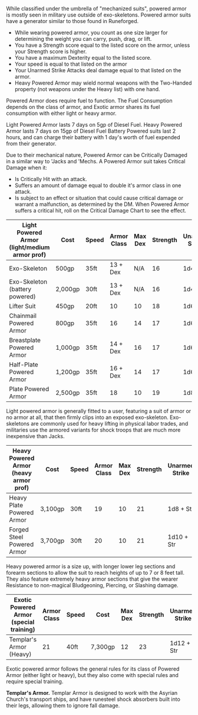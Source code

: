 While classified under the umbrella of "mechanized suits", powered armor is mostly seen in military use outside of exo-skeletons. Powered armor suits have a generator similar to those found in Runeforged. 

- While wearing powered armor, you count as one size larger for determining the weight you can carry, push, drag, or lift.
- You have a Strength score equal to the listed score on the armor, unless your Strength score is higher.
- You have a maximum Dexterity equal to the listed score.
- Your speed is equal to that listed on the armor
- Your Unarmed Strike Attacks deal damage equal to that listed on the armor.
- Heavy Powered Armor may wield normal weapons with the Two-Handed property (not weapons under the Heavy list) with one hand.

Powered Armor does require fuel to function. The Fuel Consumption depends on the class of armor, and Exotic armor shares its fuel consumption with either light or heavy armor.

Light Powered Armor lasts 7 days on 5gp of Diesel Fuel.
Heavy Powered Armor lasts 7 days on 15gp of Diesel Fuel
Battery Powered suits last 2 hours, and can charge their battery with 1 day's worth of fuel expended from their generator.

Due to their mechanical nature, Powered Armor can be Critically Damaged in a similar way to 'Jacks and 'Mechs. A Powered Armor suit takes Critical Damage when it:
- Is Critically Hit with an attack.
- Suffers an amount of damage equal to double it's armor class in one attack.
- Is subject to an effect or situation that could cause critical damage or warrant a malfunction, as determined by the DM.
When Powered Armor suffers a critical hit, roll on the Critical Damage Chart to see the effect.

| Light Powered Armor (light/medium armor prof) | Cost    | Speed | Armor Class | Max Dex | Strength | Unarmed Strike | Stealth | Weight |
| --------------------------------------------- | ------- | ----- | ----------- | ------- | -------- | -------------- | ------- | ------ |
| Exo-Skeleton                                  | 500gp   | 35ft  | 13 + Dex    | N/A     | 16       | 1d4 + Str      | Disadv. | 60lbs  |
| Exo-Skeleton (battery powered)                | 2,000gp | 30ft  | 13 + Dex    | N/A     | 16       | 1d4 + Str      | N/A     | 80lbs  |
| Lifter Suit                                   | 450gp   | 20ft  | 10          | 10      | 18       | 1d6 + Str      | Disadv  | 100lbs |
| Chainmail Powered Armor                       | 800gp   | 35ft  | 16          | 14      | 17       | 1d6 + Str      | Disadv  | 110lbs |
| Breastplate Powered Armor                     | 1,000gp | 35ft  | 14 + Dex    | 16      | 17       | 1d6 + Str      | Disadv  | 100lbs |
| Half-Plate Powered Armor                      | 1,200gp | 35ft  | 16 + Dex    | 14      | 17       | 1d6 + Str      | Disadv  | 150lbs |
| Plate Powered Armor                           | 2,500gp | 35ft  | 18          | 10      | 19       | 1d8 + Str      | Disadv  | 250lbs |
Light powered armor is generally fitted to a user, featuring a suit of armor or no armor at all, that then firmly clips into an exposed exo-skeleton. Exo-skeletons are commonly used for heavy lifting in physical labor trades, and militaries use the armored variants for shock troops that are much more inexpensive than Jacks.

| Heavy Powered Armor (heavy armor prof) | Cost    | Speed | Armor Class | Max Dex | Strength | Unarmed Strike | Stealth | Weight |
| -------------------------------------- | ------- | ----- | ----------- | ------- | -------- | -------------- | ------- | ------ |
| Heavy Plate Powered Armor              | 3,100gp | 30ft  | 19          | 10      | 21       | 1d8 + Str      | Disadv  | 400lbs |
| Forged Steel Powered Armor             | 3,700gp | 30ft  | 20          | 10      | 21       | 1d10 + Str     | Disadv  | 500lbs |
Heavy powered armor is a size up, with longer lower leg sections and forearm sections to allow the suit to reach heights of up to 7 or 8 feet tall. They also feature extremely heavy armor sections that give the wearer Resistance to non-magical Bludgeoning, Piercing, or Slashing damage.

| Exotic Powered Armor (special training) | Armor Class | Speed | Cost    | Max Dex | Strength | Unarmed Strike | Stealth | Weight |
| --------------------------------------- | ----------- | ----- | ------- | ------- | -------- | -------------- | ------- | ------ |
| Templar's Armor (Heavy)                 | 21          | 40ft  | 7,300gp | 12      | 23       | 1d12 + Str     | Disadv  | 760lbs |
Exotic powered armor follows the general rules for its class of Powered Armor (either light or heavy), but they also come with special rules and require special training.

**Templar's Armor.** Templar Armor is designed to work with the Asyrian Church's transport ships, and have runesteel shock absorbers built into their legs, allowing them to ignore fall damage.